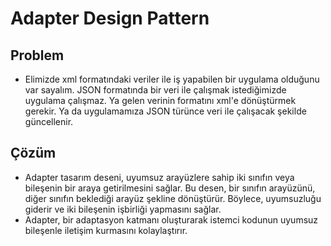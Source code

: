 # Adapter Design Pattern

## Problem

- Elimizde xml formatındaki veriler ile iş yapabilen bir uygulama olduğunu var sayalım. JSON formatında bir veri ile çalışmak istediğimizde uygulama çalışmaz.
Ya gelen verinin formatını xml'e dönüştürmek gerekir. Ya da uygulamamıza JSON türünce veri ile çalışacak şekilde güncellenir.

## Çözüm

- Adapter tasarım deseni, uyumsuz arayüzlere sahip iki sınıfın veya bileşenin bir araya getirilmesini sağlar.
Bu desen, bir sınıfın arayüzünü, diğer sınıfın beklediği arayüz şekline dönüştürür.
Böylece, uyumsuzluğu giderir ve iki bileşenin işbirliği yapmasını sağlar.
- Adapter, bir adaptasyon katmanı oluşturarak istemci kodunun uyumsuz bileşenle iletişim kurmasını kolaylaştırır.
